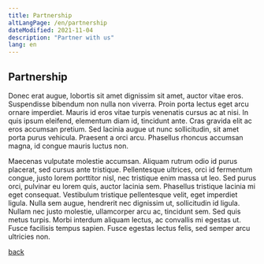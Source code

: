```yaml
---
title: Partnership
altLangPage: /en/partnership
dateModified: 2021-11-04
description: "Partner with us"
lang: en
---
```


## Partnership

Donec erat augue, lobortis sit amet dignissim sit amet, auctor vitae eros. Suspendisse bibendum non nulla non viverra. Proin porta lectus eget arcu ornare imperdiet. Mauris id eros vitae turpis venenatis cursus ac at nisi. In quis ipsum eleifend, elementum diam id, tincidunt ante. Cras gravida elit ac eros accumsan pretium. Sed lacinia augue ut nunc sollicitudin, sit amet porta purus vehicula. Praesent a orci arcu. Phasellus rhoncus accumsan magna, id congue mauris luctus non.

Maecenas vulputate molestie accumsan. Aliquam rutrum odio id purus placerat, sed cursus ante tristique. Pellentesque ultrices, orci id fermentum congue, justo lorem porttitor nisl, nec tristique enim massa ut leo. Sed purus orci, pulvinar eu lorem quis, auctor lacinia sem. Phasellus tristique lacinia mi eget consequat. Vestibulum tristique pellentesque velit, eget imperdiet ligula. Nulla sem augue, hendrerit nec dignissim ut, sollicitudin id ligula. Nullam nec justo molestie, ullamcorper arcu ac, tincidunt sem. Sed quis metus turpis. Morbi interdum aliquam lectus, ac convallis mi egestas ut. Fusce facilisis tempus sapien. Fusce egestas lectus felis, sed semper arcu ultricies non.

[back](./)

